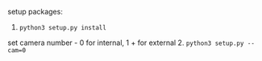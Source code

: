 setup packages: 
1. `python3 setup.py install`

set camera number - 0 for internal, 1 + for external
2. `python3 setup.py --cam=0`

